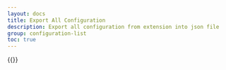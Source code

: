 ```yaml
---
layout: docs
title: Export All Configuration
description: Export all configuration from extension into json file
group: configuration-list
toc: true
---
```

{{<img configuration-list.png>}}